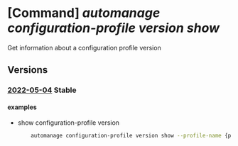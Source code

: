 # [Command] _automanage configuration-profile version show_

Get information about a configuration profile version

## Versions

### [2022-05-04](/Resources/mgmt-plane/L3N1YnNjcmlwdGlvbnMve30vcmVzb3VyY2Vncm91cHMve30vcHJvdmlkZXJzL21pY3Jvc29mdC5hdXRvbWFuYWdlL2NvbmZpZ3VyYXRpb25wcm9maWxlcy97fS92ZXJzaW9ucy97fQ==/2022-05-04.xml) **Stable**

<!-- mgmt-plane /subscriptions/{}/resourcegroups/{}/providers/microsoft.automanage/configurationprofiles/{}/versions/{} 2022-05-04 -->

#### examples

- show configuration-profile version
    ```bash
        automanage configuration-profile version show --profile-name {profile_name} -g {rg} -n {version_name}
    ```
